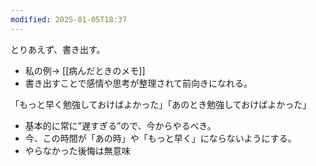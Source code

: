 ```yaml
---
modified: 2025-01-05T18:37
---
```

  

とりあえず、書き出す。

- 私の例→ [[病んだときのメモ]]
- 書き出すことで感情や思考が整理されて前向きになれる。

  

「もっと早く勉強しておけばよかった」「あのとき勉強しておけばよかった」

- 基本的に常に”遅すぎる”ので、今からやるべき。
- 今、この時間が「あの時」や「もっと早く」にならないようにする。
- やらなかった後悔は無意味
